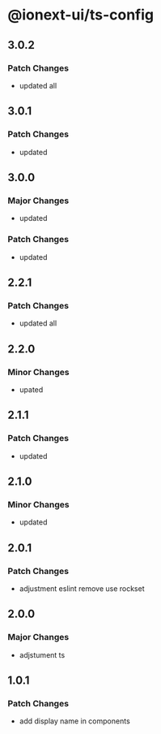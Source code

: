 # @ionext-ui/ts-config

## 3.0.2

### Patch Changes

- updated all

## 3.0.1

### Patch Changes

- updated

## 3.0.0

### Major Changes

- updated

### Patch Changes

- updated

## 2.2.1

### Patch Changes

- updated all

## 2.2.0

### Minor Changes

- upated

## 2.1.1

### Patch Changes

- updated

## 2.1.0

### Minor Changes

- updated

## 2.0.1

### Patch Changes

- adjustment eslint remove use rockset

## 2.0.0

### Major Changes

- adjstument ts

## 1.0.1

### Patch Changes

- add display name in components
